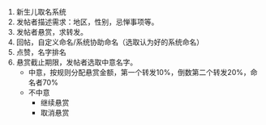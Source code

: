 1. 新生儿取名系统
1. 发帖者描述需求：地区，性别，忌惮事项等。
1. 发帖者悬赏，求转发。
1. 回帖，自定义命名/系统协助命名（选取认为好的系统命名）
1. 点赞，名字排名
1. 悬赏截止期限，发帖者选取中意名字。
    - 中意，按规则分配悬赏金额，第一个转发10%，倒数第二个转发20%，命名者70%
    - 不中意
        + 继续悬赏
        + 取消悬赏
